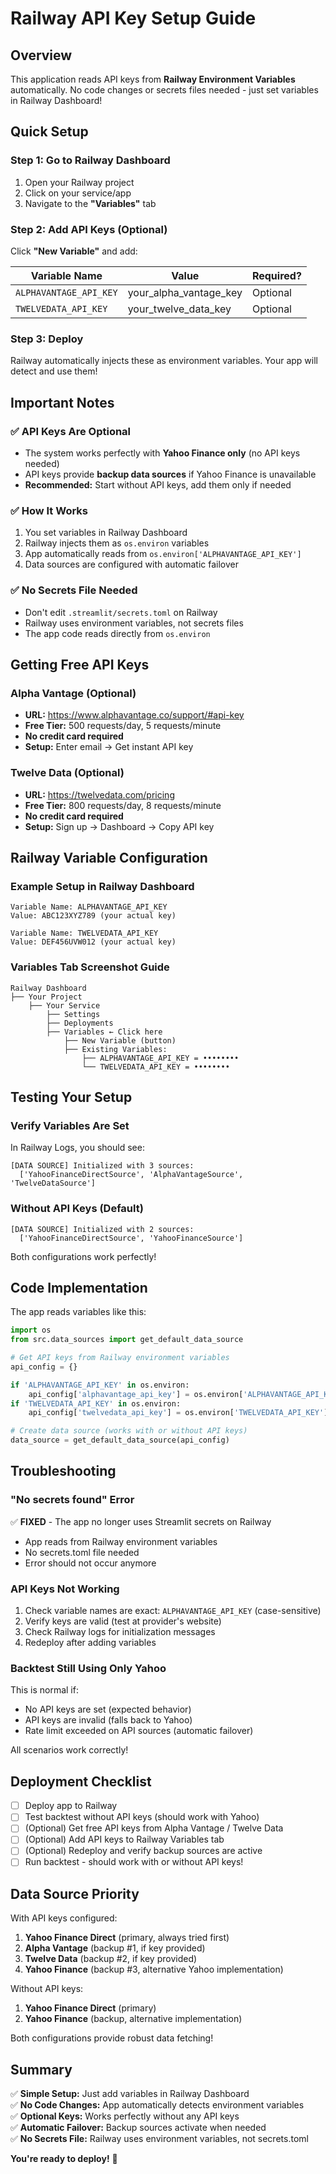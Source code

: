 # Railway API Key Setup Guide

## Overview

This application reads API keys from **Railway Environment Variables** automatically.
No code changes or secrets files needed - just set variables in Railway Dashboard!

## Quick Setup

### Step 1: Go to Railway Dashboard
1. Open your Railway project
2. Click on your service/app
3. Navigate to the **"Variables"** tab

### Step 2: Add API Keys (Optional)
Click **"New Variable"** and add:

| Variable Name | Value | Required? |
|--------------|-------|-----------|
| `ALPHAVANTAGE_API_KEY` | your_alpha_vantage_key | Optional |
| `TWELVEDATA_API_KEY` | your_twelve_data_key | Optional |

### Step 3: Deploy
Railway automatically injects these as environment variables. Your app will detect and use them!

## Important Notes

### ✅ API Keys Are Optional
- The system works perfectly with **Yahoo Finance only** (no API keys needed)
- API keys provide **backup data sources** if Yahoo Finance is unavailable
- **Recommended:** Start without API keys, add them only if needed

### ✅ How It Works
1. You set variables in Railway Dashboard
2. Railway injects them as `os.environ` variables
3. App automatically reads from `os.environ['ALPHAVANTAGE_API_KEY']`
4. Data sources are configured with automatic failover

### ✅ No Secrets File Needed
- Don't edit `.streamlit/secrets.toml` on Railway
- Railway uses environment variables, not secrets files
- The app code reads directly from `os.environ`

## Getting Free API Keys

### Alpha Vantage (Optional)
- **URL:** https://www.alphavantage.co/support/#api-key
- **Free Tier:** 500 requests/day, 5 requests/minute
- **No credit card required**
- **Setup:** Enter email → Get instant API key

### Twelve Data (Optional)
- **URL:** https://twelvedata.com/pricing
- **Free Tier:** 800 requests/day, 8 requests/minute
- **No credit card required**
- **Setup:** Sign up → Dashboard → Copy API key

## Railway Variable Configuration

### Example Setup in Railway Dashboard

```
Variable Name: ALPHAVANTAGE_API_KEY
Value: ABC123XYZ789 (your actual key)

Variable Name: TWELVEDATA_API_KEY
Value: DEF456UVW012 (your actual key)
```

### Variables Tab Screenshot Guide
```
Railway Dashboard
├── Your Project
    ├── Your Service
        ├── Settings
        ├── Deployments
        ├── Variables ← Click here
            ├── New Variable (button)
            ├── Existing Variables:
                ├── ALPHAVANTAGE_API_KEY = ••••••••
                └── TWELVEDATA_API_KEY = ••••••••
```

## Testing Your Setup

### Verify Variables Are Set
In Railway Logs, you should see:
```
[DATA SOURCE] Initialized with 3 sources: 
  ['YahooFinanceDirectSource', 'AlphaVantageSource', 'TwelveDataSource']
```

### Without API Keys (Default)
```
[DATA SOURCE] Initialized with 2 sources:
  ['YahooFinanceDirectSource', 'YahooFinanceSource']
```

Both configurations work perfectly!

## Code Implementation

The app reads variables like this:

```python
import os
from src.data_sources import get_default_data_source

# Get API keys from Railway environment variables
api_config = {}

if 'ALPHAVANTAGE_API_KEY' in os.environ:
    api_config['alphavantage_api_key'] = os.environ['ALPHAVANTAGE_API_KEY']
if 'TWELVEDATA_API_KEY' in os.environ:
    api_config['twelvedata_api_key'] = os.environ['TWELVEDATA_API_KEY']

# Create data source (works with or without API keys)
data_source = get_default_data_source(api_config)
```

## Troubleshooting

### "No secrets found" Error
✅ **FIXED** - The app no longer uses Streamlit secrets on Railway
- App reads from Railway environment variables
- No secrets.toml file needed
- Error should not occur anymore

### API Keys Not Working
1. Check variable names are exact: `ALPHAVANTAGE_API_KEY` (case-sensitive)
2. Verify keys are valid (test at provider's website)
3. Check Railway logs for initialization messages
4. Redeploy after adding variables

### Backtest Still Using Only Yahoo
This is normal if:
- No API keys are set (expected behavior)
- API keys are invalid (falls back to Yahoo)
- Rate limit exceeded on API sources (automatic failover)

All scenarios work correctly!

## Deployment Checklist

- [ ] Deploy app to Railway
- [ ] Test backtest without API keys (should work with Yahoo)
- [ ] (Optional) Get free API keys from Alpha Vantage / Twelve Data
- [ ] (Optional) Add API keys to Railway Variables tab
- [ ] (Optional) Redeploy and verify backup sources are active
- [ ] Run backtest - should work with or without API keys!

## Data Source Priority

With API keys configured:
1. **Yahoo Finance Direct** (primary, always tried first)
2. **Alpha Vantage** (backup #1, if key provided)
3. **Twelve Data** (backup #2, if key provided)
4. **Yahoo Finance** (backup #3, alternative Yahoo implementation)

Without API keys:
1. **Yahoo Finance Direct** (primary)
2. **Yahoo Finance** (backup, alternative implementation)

Both configurations provide robust data fetching!

## Summary

✅ **Simple Setup:** Just add variables in Railway Dashboard  
✅ **No Code Changes:** App automatically detects environment variables  
✅ **Optional Keys:** Works perfectly without any API keys  
✅ **Automatic Failover:** Backup sources activate when needed  
✅ **No Secrets File:** Railway uses environment variables, not secrets.toml  

**You're ready to deploy!** 🚀
